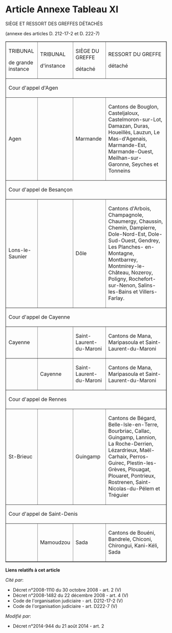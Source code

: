 # Article Annexe Tableau XI

SIÈGE ET RESSORT DES GREFFES DÉTACHÉS 

(annexe des articles D. 212-17-2 et D. 222-7) 

<table cellpadding="0" border="1" align="center">
  <tbody>
    <tr>
      <td>

TRIBUNAL

de grande instance 

</td>
      <td>

TRIBUNAL

d'instance 

</td>
      <td>

SIÈGE DU GREFFE

détaché 

</td>
      <td>

RESSORT DU GREFFE

détaché 

</td>
    </tr>
    <tr>
      <td colspan="4">

Cour d'appel d'Agen 

</td>
    </tr>
    <tr>
      <td>

Agen 

</td>
      <td>
      </td><td>

Marmande 

</td>
      <td>

Cantons de Bouglon, Casteljaloux, Castelmoron-sur-Lot, Damazan, Duras, Houeillès, Lauzun, Le Mas-d'Agenais, Marmande-Est,
Marmande-Ouest, Meilhan-sur-Garonne, Seyches et Tonneins 

</td>
    </tr>
    <tr>
      <td colspan="4">

Cour d'appel de Besançon 

</td>
    </tr>
    <tr>
      <td>

Lons-le-Saunier 

</td>
      <td>
      </td><td>

Dôle 

</td>
      <td>

Cantons d'Arbois, Champagnole, Chaumergy, Chaussin, Chemin, Dampierre, Dole-Nord-Est, Dole-Sud-Ouest, Gendrey, Les Planches-
en-Montagne, Montbarrey, Montmirey-le-Château, Nozeroy, Poligny, Rochefort-sur-Nenon, Salins-les-Bains et Villers-Farlay. 

</td>
    </tr>
    <tr>
      <td colspan="4">

Cour d'appel de Cayenne 

</td>
    </tr>
    <tr>
      <td>

Cayenne 

</td>
      <td>
      </td><td>

Saint-Laurent-du-Maroni 

</td>
      <td>

Cantons de Mana, Maripasoula et Saint-Laurent-du-Maroni 

</td>
    </tr>
    <tr>
      <td>
      </td><td>

Cayenne 

</td>
      <td>

Saint-Laurent-du-Maroni 

</td>
      <td>

Cantons de Mana, Maripasoula et Saint-Laurent-du-Maroni 

</td>
    </tr>
    <tr>
      <td colspan="4">

Cour d'appel de Rennes 

</td>
    </tr>
    <tr>
      <td>

St-Brieuc 

</td>
      <td>
      </td><td>

Guingamp 

</td>
      <td>

Cantons de Bégard, Belle-Isle-en-Terre, Bourbriac, Callac, Guingamp, Lannion, La Roche-Derrien, Lézardrieux, Maël-Carhaix,
Perros-Guirec, Plestin-les-Grèves, Plouagat, Plouaret, Pontrieux, Rostrenen, Saint-Nicolas-du-Pélem et Tréguier 

</td>
    </tr>
    <tr>
      <td colspan="4">

Cour d'appel de Saint-Denis 

</td>
    </tr>
    <tr>
      <td>
      </td><td>

Mamoudzou 

</td>
      <td>

Sada 

</td>
      <td>

Cantons de Bouéni, Bandrele, Chiconi, Chirongui, Kani-Kéli, Sada

</td>
    </tr>
  </tbody>
</table>

**Liens relatifs à cet article**

_Cité par_:

  - Décret n°2008-1110 du 30 octobre 2008 - art. 2 (V)
  - Décret n°2008-1482 du 22 décembre 2008 - art. 4 (V)
  - Code de l'organisation judiciaire - art. D212-17-2 (V)
  - Code de l'organisation judiciaire - art. D222-7 (V)

_Modifié par_:

  - Décret n°2014-944 du 21 août 2014 - art. 2
